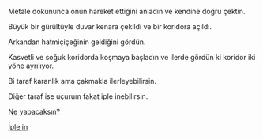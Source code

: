 Metale dokununca onun hareket ettiğini anladın ve kendine doğru çektin.

Büyük bir gürültüyle duvar kenara çekildi ve bir koridora açıldı.

Arkandan hatmiçiçeğinin geldiğini gördün.

Kasvetli ve soğuk koridorda koşmaya başladın ve ilerde gördün ki 
koridor iki yöne ayrılıyor.

Bi taraf karanlık ama çakmakla ilerleyebilirsin.

Diğer taraf ise uçurum fakat iple inebilirsin.

Ne yapacaksın?

[İple in](https://github.com/fbxy/create-your-own-adventure/tree/master/turkce/catalla-kaz/metali-cek/iple-in/iple-in.md)